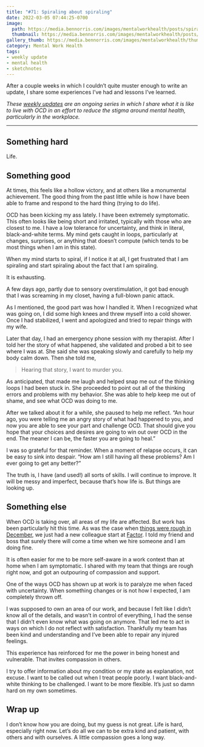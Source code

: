 ```yaml
---
title: "#71: Spiraling about spiraling"
date: 2022-03-05 07:44:25-0700
image: 
  path: https://media.bennorris.com/images/mentalworkhealth/posts/spiraling-about-spiraling.jpg
  thumbnail: https://media.bennorris.com/images/mentalworkhealth/posts/thumbnails/spiraling-about-spiraling.jpg
gallery_thumb: https://media.bennorris.com/images/mentalworkhealth/thumbs/spiraling-about-spiraling.jpg
category: Mental Work Health
tags:
- weekly update
- mental health
- sketchnotes
---
```


After a couple weeks in which I couldn’t quite muster enough to write an update, I share some experiences I’ve had and lessons I’ve learned.

_These [weekly updates](https://bennorris.com/tags/weekly-update/) are an ongoing series in which I share what it is like to live with OCD in an effort to reduce the stigma around mental health, particularly in the workplace._

***


## Something hard

Life.


## Something good

At times, this feels like a hollow victory, and at others like a monumental achievement. The good thing from the past little while is how I have been able to frame and respond to the hard thing (trying to do life).

OCD has been kicking my ass lately. I have been extremely symptomatic. This often looks like being short and irritated, typically with those who are closest to me. I have a low tolerance for uncertainty, and think in literal, black-and-white terms. My mind gets caught in loops, particularly at changes, surprises, or anything that doesn’t compute (which tends to be most things when I am in this state).

When my mind starts to spiral, if I notice it at all, I get frustrated that I am spiraling and start spiraling about the fact that I am spiraling.

It is exhausting.

A few days ago, partly due to sensory overstimulation, it got bad enough that I was screaming in my closet, having a full-blown panic attack.

As I mentioned, the good part was how I handled it. When I recognized what was going on, I did some high knees and threw myself into a cold shower. Once I had stabilized, I went and apologized and tried to repair things with my wife.

Later that day, I had an emergency phone session with my therapist. After I told her the story of what happened, she validated and probed a bit to see where I was at. She said she was speaking slowly and carefully to help my body calm down. Then she told me,

> Hearing that story, I want to murder you.

As anticipated, that made me laugh and helped snap me out of the thinking loops I had been stuck in. She proceeded to point out all of the thinking errors and problems with my behavior. She was able to help keep me out of shame, and see what OCD was doing to me.

After we talked about it for a while, she paused to help me reflect. “An hour ago, you were telling me an angry story of what had happened to you, and now you are able to see your part and challenge OCD. That should give you hope that your choices and desires are going to win out over OCD in the end. The meaner I can be, the faster you are going to heal.”

I was so grateful for that reminder. When a moment of relapse occurs, it can be easy to sink into despair. “How am I still having all these problems? Am I ever going to get any better?”

The truth is, I have (and used!) all sorts of skills. I will continue to improve. It will be messy and imperfect, because that’s how life is. But things are looking up.


## Something else

When OCD is taking over, all areas of my life are affected. But work has been particularly hit this time. As was the case when [things were rough in December](https://bennorris.com/2021/12/10/limping-along), we just had a new colleague start at [Factor](https://factor.xyz). I told my friend and boss that surely there will come a time when we hire someone and I am doing fine.

It is often easier for me to be more self-aware in a work context than at home when I am symptomatic. I shared with my team that things are rough right now, and got an outpouring of compassion and support.

One of the ways OCD has shown up at work is to paralyze me when faced with uncertainty. When something changes or is not how I expected, I am completely thrown off.

I was supposed to own an area of our work, and because I felt like I didn’t know all of the details, and wasn’t in control of everything, I had the sense that I didn’t even know what was going on anymore. That led me to act in ways on which I do not reflect with satisfaction. Thankfully my team has been kind and understanding and I’ve been able to repair any injured feelings.

This experience has reinforced for me the power in being honest and vulnerable. That invites compassion in others.

I try to offer information about my condition or my state as explanation, not excuse. I want to be called out when I treat people poorly. I want black-and-white thinking to be challenged. I want to be more flexible. It’s just so damn hard on my own sometimes.


## Wrap up

I don’t know how you are doing, but my guess is not great. Life is hard, especially right now. Let’s do all we can to be extra kind and patient, with others and with ourselves. A little compassion goes a long way.

